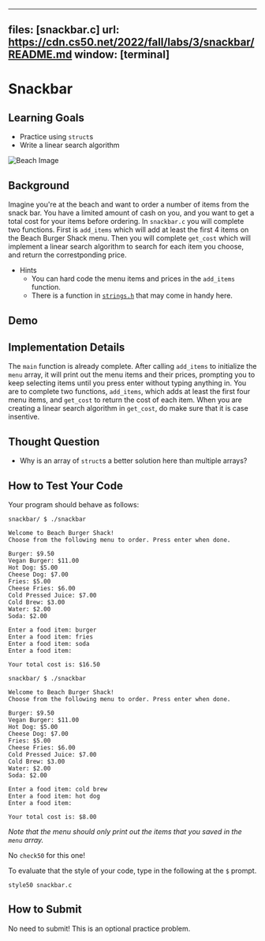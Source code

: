 ______________________________________________________________________

## files: \[snackbar.c\] url: https://cdn.cs50.net/2022/fall/labs/3/snackbar/README.md window: \[terminal\]

# Snackbar

## Learning Goals

- Practice using `struct`s
- Write a linear search algorithm

![Beach Image](beach-g1e2b206d7_1280.jpg)

## Background

Imagine you're at the beach and want to order a number of items from the snack
bar. You have a limited amount of cash on you, and you want to get a total cost
for your items before ordering. In `snackbar.c` you will complete two functions.
First is `add_items` which will add at least the first 4 items on the Beach
Burger Shack menu. Then you will complete `get_cost` which will implement a
linear search algorithm to search for each item you choose, and return the
correstponding price.

- Hints
  - You can hard code the menu items and prices in the `add_items` function.
  - There is a function in [`strings.h`](https://manual.cs50.io/#string.h) that
    may come in handy here.

## Demo

<script async data-autoplay="1" data-cols="100" data-loop="1" data-rows="12" id="asciicast-sNDasPt6uPRp8mWF12ZePqNn1" src="https://asciinema.org/a/sNDasPt6uPRp8mWF12ZePqNn1.js"></script>

## Implementation Details

The `main` function is already complete. After calling `add_items` to initialize
the `menu` array, it will print out the menu items and their prices, prompting
you to keep selecting items until you press enter without typing anything in.
You are to complete two functions, `add_items`, which adds at least the first
four menu items, and `get_cost` to return the cost of each item. When you are
creating a linear search algorithm in `get_cost`, do make sure that it is case
insentive.

## Thought Question

- Why is an array of `struct`s a better solution here than multiple arrays?

## How to Test Your Code

Your program should behave as follows:

```
snackbar/ $ ./snackbar

Welcome to Beach Burger Shack!
Choose from the following menu to order. Press enter when done.

Burger: $9.50
Vegan Burger: $11.00
Hot Dog: $5.00
Cheese Dog: $7.00
Fries: $5.00
Cheese Fries: $6.00
Cold Pressed Juice: $7.00
Cold Brew: $3.00
Water: $2.00
Soda: $2.00

Enter a food item: burger
Enter a food item: fries
Enter a food item: soda
Enter a food item:

Your total cost is: $16.50
```

```
snackbar/ $ ./snackbar

Welcome to Beach Burger Shack!
Choose from the following menu to order. Press enter when done.

Burger: $9.50
Vegan Burger: $11.00
Hot Dog: $5.00
Cheese Dog: $7.00
Fries: $5.00
Cheese Fries: $6.00
Cold Pressed Juice: $7.00
Cold Brew: $3.00
Water: $2.00
Soda: $2.00

Enter a food item: cold brew
Enter a food item: hot dog
Enter a food item:

Your total cost is: $8.00
```

*Note that the menu should only print out the items that you saved in the `menu`
array.*

No `check50` for this one!

To evaluate that the style of your code, type in the following at the `$`
prompt.

```
style50 snackbar.c
```

## How to Submit

No need to submit! This is an optional practice problem.
